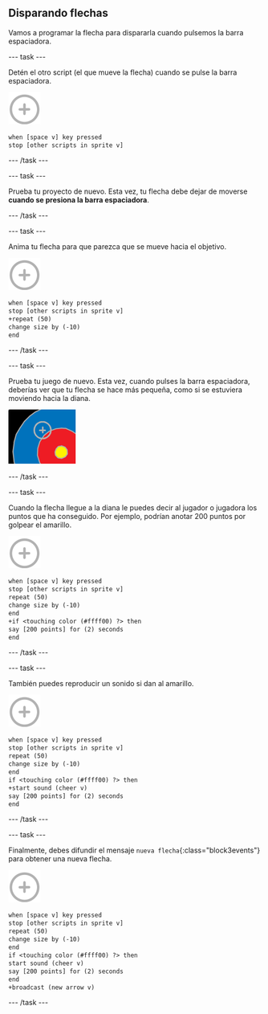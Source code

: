 ## Disparando flechas

Vamos a programar la flecha para dispararla cuando pulsemos la barra espaciadora.

\--- task \---

Detén el otro script (el que mueve la flecha) cuando se pulse la barra espaciadora.

![objeto objetivo](images/target-sprite.png)

```blocks3
when [space v] key pressed
stop [other scripts in sprite v]
```

\--- /task \---

\--- task \---

Prueba tu proyecto de nuevo. Esta vez, tu flecha debe dejar de moverse **cuando se presiona la barra espaciadora**.

\--- /task \---

\--- task \---

Anima tu flecha para que parezca que se mueve hacia el objetivo.

![objeto objetivo](images/target-sprite.png)

```blocks3
when [space v] key pressed
stop [other scripts in sprite v]
+repeat (50)
change size by (-10)
end
```

\--- /task \---

\--- task \---

Prueba tu juego de nuevo. Esta vez, cuando pulses la barra espaciadora, deberías ver que tu flecha se hace más pequeña, como si se estuviera moviendo hacia la diana.

![diana con el punto de mira sobre ella](images/archery-animate-test.png)

\--- /task \---

\--- task \---

Cuando la flecha llegue a la diana le puedes decir al jugador o jugadora los puntos que ha conseguido. Por ejemplo, podrían anotar 200 puntos por golpear el amarillo.

![objeto objetivo](images/target-sprite.png)

```blocks3
when [space v] key pressed
stop [other scripts in sprite v]
repeat (50)
change size by (-10)
end
+if <touching color (#ffff00) ?> then
say [200 points] for (2) seconds
end
```

\--- /task \---

\--- task \---

También puedes reproducir un sonido si dan al amarillo.

![objeto objetivo](images/target-sprite.png)

```blocks3
when [space v] key pressed
stop [other scripts in sprite v]
repeat (50)
change size by (-10)
end
if <touching color (#ffff00) ?> then
+start sound (cheer v)
say [200 points] for (2) seconds
end
```

\--- /task \---

\--- task \---

Finalmente, debes difundir el mensaje `nueva flecha`{:class="block3events"} para obtener una nueva flecha.

![objeto objetivo](images/target-sprite.png)

```blocks3
when [space v] key pressed
stop [other scripts in sprite v]
repeat (50)
change size by (-10)
end
if <touching color (#ffff00) ?> then
start sound (cheer v)
say [200 points] for (2) seconds
end
+broadcast (new arrow v)
```

\--- /task \---